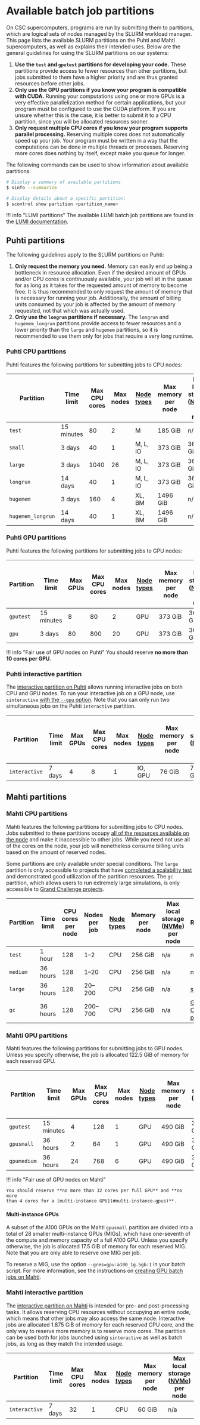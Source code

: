 # Available batch job partitions

On CSC supercomputers, programs are run by submitting them to partitions,
which are logical sets of nodes managed by the SLURM workload manager.
This page lists the available SLURM partitions on the Puhti and Mahti
supercomputers, as well as explains their intended uses. Below are the general
guidelines for using the SLURM partitions on our systems:

1. **Use the `test` and `gputest` partitions for developing your code.** These
   partitions provide access to fewer resources than other partitions, but jobs
   submitted to them have a higher priority and are thus granted resources
   before other jobs.
2. **Only use the GPU partitions if you know your program is compatible with
   CUDA.**
   Running your computations using one or more GPUs is a very effective
   parallelization method for certain applications, but your program must be
   configured to use the CUDA platform. If you are unsure whether this is the
   case, it is better to submit it to a CPU partition, since you will be
   allocated resources sooner.
3. **Only request multiple CPU cores if you know your program supports
   parallel processing.** Reserving multiple cores does not automatically
   speed up your job. Your program must be written in a way that the
   computations can be done in multiple threads or processes. Reserving more
   cores does nothing by itself, except make you queue for longer. 

The following commands can be used to show information about available
partitions:

```bash
# Display a summary of available partitions
$ sinfo --summarize

# Display details about a specific partition:
$ scontrol show partition <partition_name>
```

!!! info "LUMI partitions"
    The available LUMI batch job partitions are found in the
    [LUMI documentation].

## Puhti partitions

The following guidelines apply to the SLURM partitions on Puhti:

1. **Only request the memory you need.** Memory can easily end up being a
   bottleneck in resource allocation. Even if the desired amount of GPUs
   and/or CPU cores is continuously available, your job will sit in the queue
   for as long as it takes for the requested amount of memory to become
   free. It is thus recommended to only request the amount of memory that is
   necessary for running your job. Additionally, the amount of billing units
   consumed by your job is affected by the amount of memory requested, not
   that which was actually used.
2. **Only use the `longrun` partitions if necessary.** The `longrun` and
   `hugemem_longrun` partitions provide access to fewer resources and a
   lower priority than the `large` and `hugemem` partitions, so it is
   recommended to use them only for jobs that require a very long runtime.

### Puhti CPU partitions

Puhti features the following partitions for submitting jobs to CPU nodes:

| Partition         | Time<br>limit | Max CPU<br>cores | Max<br>nodes | [Node types](../systems-puhti.md) | Max memory<br>per node | Max local storage<br>([NVMe]) per node |
|-------------------|---------------|------------------|--------------|-----------------------------------|------------------------|----------------------------------------|
| `test`            | 15 minutes    | 80               | 2            | M                                 | 185 GiB                | n/a                                    |
| `small`           | 3 days        | 40               | 1            | M, L, IO                          | 373 GiB                | 3600 GiB                               |
| `large`           | 3 days        | 1040             | 26           | M, L, IO                          | 373 GiB                | 3600 GiB                               |
| `longrun`         | 14 days       | 40               | 1            | M, L, IO                          | 373 GiB                | 3600 GiB                               |
| `hugemem`         | 3 days        | 160              | 4            | XL, BM                            | 1496 GiB               | n/a                                    |
| `hugemem_longrun` | 14 days       | 40               | 1            | XL, BM                            | 1496 GiB               | n/a                                    |

### Puhti GPU partitions

Puhti features the following partitions for submitting jobs to GPU nodes:

| Partition | Time<br>limit | Max<br>GPUs | Max CPU<br>cores | Max<br>nodes | [Node types](../systems-puhti.md) | Max memory<br>per node | Max local storage<br>([NVMe]) per node |
|-----------|---------------|-------------|------------------|--------------|-----------------------------------|------------------------|----------------------------------------|
| `gputest` | 15 minutes    | 8           | 80               | 2            | GPU                               | 373 GiB                | 3600 GiB                               |
| `gpu`     | 3 days        | 80          | 800              | 20           | GPU                               | 373 GiB                | 3600 GiB                               |

!!! info "Fair use of GPU nodes on Puhti" 
    You should reserve **no more than 10 cores per GPU**.

### Puhti interactive partition

The [interactive partition on Puhti] allows running interactive jobs on both
CPU and GPU nodes. To run your interactive job on a GPU node, use
`sinteractive`
[with the `--gpu` option](./interactive-usage.md#sinteractive-in-puhti).
Note that you can only run two simultaneous jobs on the Puhti `interactive`
partition.

| Partition     | Time<br>limit | Max<br>GPUs | Max CPU<br>cores | Max<br>nodes | [Node types](../systems-puhti.md) | Max memory<br>per node | Max local storage<br>([NVMe]) per node |
|---------------|---------------|-------------|------------------|--------------|-----------------------------------|------------------------|----------------------------------------|
| `interactive` | 7 days        | 4           | 8                | 1            | IO, GPU                           | 76 GiB                 | 720 GiB                                |

## Mahti partitions

### Mahti CPU partitions

Mahti features the following partitions for submitting jobs to CPU nodes. Jobs
submitted to these partitions occupy
[all of the resources available on the node](../systems-mahti.md#compute-nodes)
and make it inaccessible to other jobs. While you need not use all of the
cores on the node, your job will nonetheless consume billing units based on
the amount of reserved nodes.

Some partitions are only available under special conditions. The `large`
partition is only accessible to projects that have
[completed a scalability test](../../accounts/how-to-access-mahti-large-partition.md)
and demonstrated good utilization of the partition resources. The `gc`
partition, which allows users to run extremely large simulations, is only
accessible to
[Grand Challenge projects](https://research.csc.fi/grand-challenge-proposals).

| Partition | Time<br>limit | CPU cores<br>per node | Nodes<br>per job | [Node types](../systems-mahti.md) | Memory<br>per node | Max local storage<br>([NVMe]) per node | Requirements                    |
|-----------|---------------|-----------------------|------------------|-----------------------------------|--------------------|----------------------------------------|---------------------------------|
| `test`    | 1 hour        | 128                   | 1–2              | CPU                               | 256 GiB            | n/a                                    | n/a                             |
| `medium`  | 36 hours      | 128                   | 1–20             | CPU                               | 256 GiB            | n/a                                    | n/a                             | 
| `large`   | 36 hours      | 128                   | 20–200           | CPU                               | 256 GiB            | n/a                                    | [scalability test]              |
| `gc`      | 36 hours      | 128                   | 200–700          | CPU                               | 256 GiB            | n/a                                    | [Grand Challenge project]       |

### Mahti GPU partitions

Mahti features the following partitions for submitting jobs to GPU nodes.
Unless you specify otherwise, the job is allocated 122.5 GiB of memory for
each reserved GPU.

| Partition   | Time<br>limit | Max<br>GPUs | Max CPU<br>cores | Max<br>nodes | [Node types](../systems-mahti.md) | Max memory<br>per node | Max local storage<br>([NVMe]) per node |
|-------------|---------------|-------------|------------------|--------------|-----------------------------------|------------------------|----------------------------------------|
| `gputest`   | 15 minutes    | 4           | 128              | 1            | GPU                               | 490 GiB                | 3800 GiB                               |
| `gpusmall`  | 36 hours      | 2           | 64               | 1            | GPU                               | 490 GiB                | 3800 GiB                               |
| `gpumedium` | 36 hours      | 24          | 768              | 6            | GPU                               | 490 GiB                | 3800 GiB                               |

!!! info "Fair use of GPU nodes on Mahti"

    You should reserve **no more than 32 cores per full GPU** and **no more
    than 4 cores for a [multi-instance GPU](#multi-instance-gpus)**.

#### Multi-instance GPUs

A subset of the A100 GPUs on the Mahti `gpusmall` partition are divided into a
total of 28 smaller multi-instance GPUs (MIGs), which have one-seventh of the
compute and memory capacity of a full A100 GPU. Unless you specify otherwise,
the job is allocated 17.5 GiB of memory for each reserved MIG. Note that you
are only able to reserve one MIG per job.

To reserve a MIG, use the option `--gres=gpu:a100_1g.5gb:1` in your batch
script. For more information, see the instructions on
[creating GPU batch jobs on Mahti].

### Mahti interactive partition

The [interactive partition on Mahti] is intended for pre- and post-processing
tasks. It allows reserving CPU resources without occupying an entire node,
which means that other jobs may also access the same node. Interactive jobs
are allocated 1.875 GiB of memory for each reserved CPU core, and the only way
to reserve more memory is to reserve more cores. The partition can be used
both for jobs launched using `sinteractive` as well as batch jobs, as long as
they match the intended usage.

| Partition     | Time<br>limit | Max CPU<br>cores | Max<br>nodes | [Node types](../systems-mahti.md) | Max memory<br>per node | Max local storage<br>([NVMe]) per node |
|---------------|---------------|------------------|--------------|-----------------------------------|------------------------|----------------------------------------|
| `interactive` | 7 days        | 32               | 1            | CPU                               | 60 GiB                 | n/a                                    |

<!-- Links -->
[creating GPU batch jobs on Mahti]: ./creating-job-scripts-mahti.md#gpu-batch-jobs
[Grand Challenge project]: https://research.csc.fi/grand-challenge-proposals
[interactive partition on Mahti]: ./interactive-usage.md#sinteractive-in-mahti
[interactive partition on Puhti]: ./interactive-usage.md#sinteractive-in-puhti
[LUMI documentation]: https://docs.lumi-supercomputer.eu/runjobs/scheduled-jobs/partitions/
[NVMe]: ../disk.md#compute-nodes-with-local-ssd-nvme-disks
[scalability test]: ../../accounts/how-to-access-mahti-large-partition.md
<!-- Links -->
